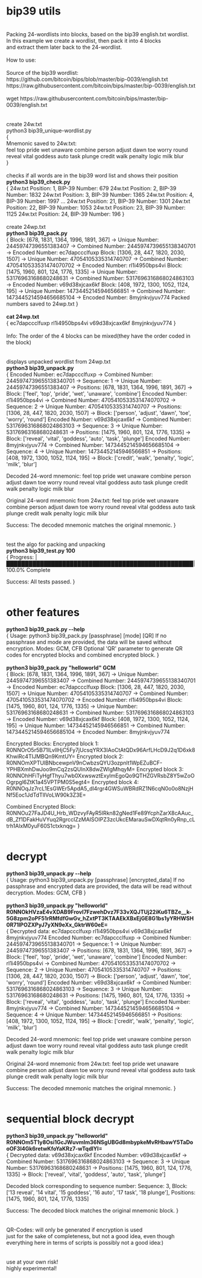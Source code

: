 # bip39 utils</br>
</br>
Packing 24-wordlists into blocks, based on the bip39 english.txt wordlist.</br>
In this example we create a wordlist, then pack it into 4 blocks</br>
and extract them later back to the 24-wordlist.</br>
</br>
How to use:</br>
</br>
Source of the bip39 wordlist:</br>
https://github.com/bitcoin/bips/blob/master/bip-0039/english.txt</br>
https://raw.githubusercontent.com/bitcoin/bips/master/bip-0039/english.txt</br>
</br>
wget https://raw.githubusercontent.com/bitcoin/bips/master/bip-0039/english.txt</br>
</br>
</br>
create 24w.txt</br>
python3 bip39_unique-wordlist.py</br>
{</br>
Mnemonic saved to 24w.txt:</br>
feel top pride wet unaware combine person adjust dawn toe worry round reveal vital goddess auto task plunge credit walk penalty logic milk blur</br>
}</br>
</br>
checks if all words are in the bip39 word list and shows their position</br>
<b>python3 bip39_check.py</b></br>
{
24w.txt Position: 1, BIP-39 Number: 679
24w.txt Position: 2, BIP-39 Number: 1832
24w.txt Position: 3, BIP-39 Number: 1365
24w.txt Position: 4, BIP-39 Number: 1997
...
24w.txt Position: 21, BIP-39 Number: 1301
24w.txt Position: 22, BIP-39 Number: 1053
24w.txt Position: 23, BIP-39 Number: 1125
24w.txt Position: 24, BIP-39 Number: 196
}</br>
</br>
create 24wp.txt</br>
<b>python3 bip39_pack.py</b></br>
{
Block: [678, 1831, 1364, 1996, 1891, 367] -> Unique Number: 24459747396551383407 -> Combined Number: 2445974739655138340701 -> Encoded Number: ec7dapccclfuxp
Block: [1306, 28, 447, 1820, 2030, 1507] -> Unique Number: 47054105335314740707 -> Combined Number: 4705410533531474070702 -> Encoded Number: rl1i4950bps4vi
Block: [1475, 1960, 801, 124, 1776, 1335] -> Unique Number: 53176963168680248631 -> Combined Number: 5317696316868024863103 -> Encoded Number: v69d38xjcax6kf
Block: [408, 1972, 1300, 1052, 1124, 195] -> Unique Number: 14734452145946566851 -> Combined Number: 1473445214594656685104 -> Encoded Number: 8myjnkvjyuv774
Packed numbers saved to 24wp.txt
}</br>
</br>
<b>cat 24wp.txt</b></br>
{
ec7dapccclfuxp
rl1i4950bps4vi
v69d38xjcax6kf
8myjnkvjyuv774
}</br>
</br>
Info: The order of the 4 blocks can be mixed(they have the order coded in the block)</br>
</br>
</br>
displays unpacked wordlist from 24wp.txt</br>
<b>python3 bip39_unpack.py</b></br>
{
Encoded Number: ec7dapccclfuxp -> Combined Number: 2445974739655138340701 -> Sequence: 1 -> Unique Number: 24459747396551383407 -> Positions: [678, 1831, 1364, 1996, 1891, 367] -> Block: ['feel', 'top', 'pride', 'wet', 'unaware', 'combine']
Encoded Number: rl1i4950bps4vi -> Combined Number: 4705410533531474070702 -> Sequence: 2 -> Unique Number: 47054105335314740707 -> Positions: [1306, 28, 447, 1820, 2030, 1507] -> Block: ['person', 'adjust', 'dawn', 'toe', 'worry', 'round']
Encoded Number: v69d38xjcax6kf -> Combined Number: 5317696316868024863103 -> Sequence: 3 -> Unique Number: 53176963168680248631 -> Positions: [1475, 1960, 801, 124, 1776, 1335] -> Block: ['reveal', 'vital', 'goddess', 'auto', 'task', 'plunge']
Encoded Number: 8myjnkvjyuv774 -> Combined Number: 1473445214594656685104 -> Sequence: 4 -> Unique Number: 14734452145946566851 -> Positions: [408, 1972, 1300, 1052, 1124, 195] -> Block: ['credit', 'walk', 'penalty', 'logic', 'milk', 'blur']

Decoded 24-word mnemonic:
feel top pride wet unaware combine person adjust dawn toe worry round reveal vital goddess auto task plunge credit walk penalty logic milk blur

Original 24-word mnemonic from 24w.txt:
feel top pride wet unaware combine person adjust dawn toe worry round reveal vital goddess auto task plunge credit walk penalty logic milk blur

Success: The decoded mnemonic matches the original mnemonic.
}</br>
</br>
</br>
test the algo for packing and unpacking</br>
<b>python3 bip39_test.py 100</b></br>
{
Progress: |██████████████████████████████████████████████████| 100.0% Complete

Success: All tests passed.
}</br>
</br>
# other features</br>
<b>python3 bip39_pack.py --help</b></br>
{
Usage: python3 bip39_pack.py [passphrase] [mode] [QR]
If no passphrase and mode are provided, the data will be saved without encryption.
Modes: GCM, CFB
Optional 'QR' parameter to generate QR codes for encrypted blocks and combined encrypted block.
}</br>
</br>
<b>python3 bip39_pack.py "helloworld" GCM</b></br>
{
Block: [678, 1831, 1364, 1996, 1891, 367] -> Unique Number: 24459747396551383407 -> Combined Number: 2445974739655138340701 -> Encoded Number: ec7dapccclfuxp
Block: [1306, 28, 447, 1820, 2030, 1507] -> Unique Number: 47054105335314740707 -> Combined Number: 4705410533531474070702 -> Encoded Number: rl1i4950bps4vi
Block: [1475, 1960, 801, 124, 1776, 1335] -> Unique Number: 53176963168680248631 -> Combined Number: 5317696316868024863103 -> Encoded Number: v69d38xjcax6kf
Block: [408, 1972, 1300, 1052, 1124, 195] -> Unique Number: 14734452145946566851 -> Combined Number: 1473445214594656685104 -> Encoded Number: 8myjnkvjyuv774

Encrypted Blocks:
Encrypted block 1: R0NNOrO5r5B71lLvllHjC5Fy7jUcsqYRX3IAoCtAtQDx96ArfLHcD9J2q1D6xk8KhwiRc4TIJMBQn9KmtUY=
Encrypted block 2: R0NNOmXPTUlBNbcewpnV9nCwbzsQYU3ozpnlt1WpEZuBCF-YPHBXmhDwJoo9mCq2zsQUInX8dwZWlgMhqyM=
Encrypted block 3: R0NNOhHFiTyHgfThyu7wb0XxwswztExylmEgoQo9QTHZGVRsbZ8Y5wZoOOgrpgl6ZtK1a45VPTPM0S5egt4=
Encrypted block 4: R0NNOqJz7rcL1EsGWEr5ApdA5_dl4rgr4GWSuWBRdRZ1N6cqN0o0o8NzjHNf5Eoc1JdTdTlIVoLW90k3Z3E=

Combined Encrypted Block:
R0NNOu27FaJD4U_Hrb_WDzvyFAyR5IRkn82gNed1Fe89YcphZarX8cAAuc_dB_Zf1DFakHuVYuq2RgrccIZzMAISOIPZ3zcUkcEMarauSwDXqtRn0yRnp_cLtrh1AlxM0yuF60S1ctxknqg=
}</br>
</br>
# decrypt</br>
<b>python3 bip39_unpack.py --help</b></br>
{
Usage: python3 bip39_unpack.py [passphrase] [encrypted_data]
If no passphrase and encrypted data are provided, the data will be read without decryption.
Modes: GCM, CFB
}</br>
</br>
<b>python3 bip39_unpack.py "helloworld" R0NNOkHVzaE4vXDAB9FrovI7FzwehDvz7F33vXQJTUj22iKu6TBZe__k-5G8zpm2oPF51rRMfdfGwGv_hZxtPT3KTAAEkXBxEjGE8G1bs1yYRHWSH0R71lPOZXPyJ7yXN9eXx_GktrW60eE=</b></br>
{
Decrypted data: ec7dapccclfuxp
rl1i4950bps4vi
v69d38xjcax6kf
8myjnkvjyuv774
Encoded Number: ec7dapccclfuxp -> Combined Number: 2445974739655138340701 -> Sequence: 1 -> Unique Number: 24459747396551383407 -> Positions: [678, 1831, 1364, 1996, 1891, 367] -> Block: ['feel', 'top', 'pride', 'wet', 'unaware', 'combine']
Encoded Number: rl1i4950bps4vi -> Combined Number: 4705410533531474070702 -> Sequence: 2 -> Unique Number: 47054105335314740707 -> Positions: [1306, 28, 447, 1820, 2030, 1507] -> Block: ['person', 'adjust', 'dawn', 'toe', 'worry', 'round']
Encoded Number: v69d38xjcax6kf -> Combined Number: 5317696316868024863103 -> Sequence: 3 -> Unique Number: 53176963168680248631 -> Positions: [1475, 1960, 801, 124, 1776, 1335] -> Block: ['reveal', 'vital', 'goddess', 'auto', 'task', 'plunge']
Encoded Number: 8myjnkvjyuv774 -> Combined Number: 1473445214594656685104 -> Sequence: 4 -> Unique Number: 14734452145946566851 -> Positions: [408, 1972, 1300, 1052, 1124, 195] -> Block: ['credit', 'walk', 'penalty', 'logic', 'milk', 'blur']

Decoded 24-word mnemonic:
feel top pride wet unaware combine person adjust dawn toe worry round reveal vital goddess auto task plunge credit walk penalty logic milk blur

Original 24-word mnemonic from 24w.txt:
feel top pride wet unaware combine person adjust dawn toe worry round reveal vital goddess auto task plunge credit walk penalty logic milk blur

Success: The decoded mnemonic matches the original mnemonic.
}</br>
</br>
# sequential block decrypt</br>
<b>python3 bip39_unpack.py "helloworld" R0NNOm5T1y8Osi1GcJWuvmIm36NSgUBGd8mbypkeMvRHbawY5TaDooOF3l4Gk6retwKfoYaKRz7-wTqdlYI=</b></br>
{
Decrypted data: v69d38xjcax6kf
Encoded Number: v69d38xjcax6kf -> Combined Number: 5317696316868024863103 -> Sequence: 3 -> Unique Number: 53176963168680248631 -> Positions: [1475, 1960, 801, 124, 1776, 1335] -> Block: ['reveal', 'vital', 'goddess', 'auto', 'task', 'plunge']

Decoded block corresponding to sequence number:
Sequence: 3, Block: ['13 reveal', '14 vital', '15 goddess', '16 auto', '17 task', '18 plunge'], Positions: [1475, 1960, 801, 124, 1776, 1335]

Success: The decoded block matches the original mnemonic block.
}</br>
</br>
</br>
QR-Codes: will only be generated if encryption is used</br>
just for the sake of completeness, but not a good idea, even though everything here in terms of scripts is possibly not a good idea:)</br>
</br>
</br>
use at your own risk!</br>
highly experimental!</br>